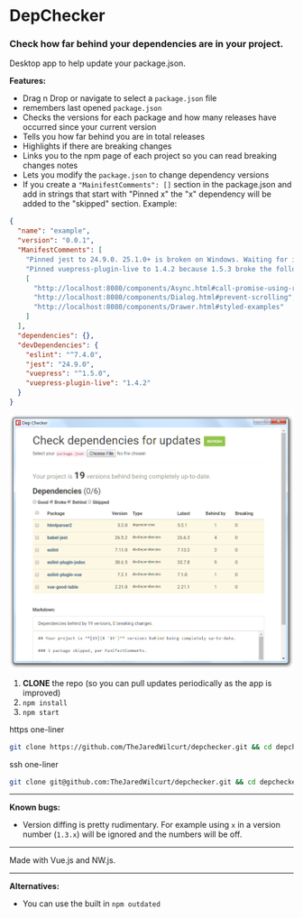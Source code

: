 # DepChecker

### Check how far behind your dependencies are in your project.

Desktop app to help update your package.json.

**Features:**

* Drag n Drop or navigate to select a `package.json` file
* remembers last opened `package.json`
* Checks the versions for each package and how many releases have occurred since your current version
* Tells you how far behind you are in total releases
* Highlights if there are breaking changes
* Links you to the npm page of each project so you can read breaking changes notes
* Lets you modify the `package.json` to change dependency versions
* If you create a `"MainifestComments": []` section in the package.json and add in strings that start with "Pinned x" the "x" dependency will be added to the "skipped" section. Example:

```json
{
  "name": "example",
  "version": "0.0.1",
  "ManifestComments": [
    "Pinned jest to 24.9.0. 25.1.0+ is broken on Windows. Waiting for issue #9459 to be resolved.",
    "Pinned vuepress-plugin-live to 1.4.2 because 1.5.3 broke the following examples in the docs:",
    [
      "http://localhost:8080/components/Async.html#call-promise-using-refs",
      "http://localhost:8080/components/Dialog.html#prevent-scrolling",
      "http://localhost:8080/components/Drawer.html#styled-examples"
    ]
  ],
  "dependencies": {},
  "devDependencies": {
    "eslint": "^7.4.0",
    "jest": "24.9.0",
    "vuepress": "^1.5.0",
    "vuepress-plugin-live": "1.4.2"
  }
}
```

<p align="center"><img src="screenshot.png" alt="Screenshot of DepChecker running"></p>

1. **CLONE** the repo (so you can pull updates periodically as the app is improved)
1. `npm install`
1. `npm start`

https one-liner
```sh
git clone https://github.com/TheJaredWilcurt/depchecker.git && cd depchecker && npm install && npm start
```
ssh one-liner
```sh
git clone git@github.com:TheJaredWilcurt/depchecker.git && cd depchecker && npm install && npm start
```


* * *


**Known bugs:**

* Version diffing is pretty rudimentary. For example using `x` in a version number (`1.3.x`) will be ignored and the numbers will be off.

* * *

Made with Vue.js and NW.js.

* * *

**Alternatives:**

* You can use the built in `npm outdated`
